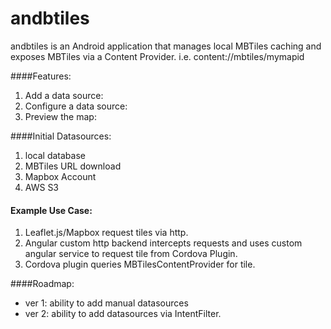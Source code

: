andbtiles
=========

andbtiles is an Android application that manages local MBTiles caching and exposes MBTiles via a Content Provider. i.e. content://mbtiles/mymapid

####Features:

1. Add a data source:
2. Configure a data source:
3. Preview the map:

####Initial Datasources:

1. local database
2. MBTiles URL download
3. Mapbox Account
4. AWS S3

#### Example Use Case:
1. Leaflet.js/Mapbox request tiles via http.
2. Angular custom http backend intercepts requests and uses custom angular service to request tile from Cordova Plugin.
3. Cordova plugin queries MBTilesContentProvider for tile.

####Roadmap:
* ver 1: ability to add manual datasources
* ver 2: ability to add datasources via IntentFilter.


